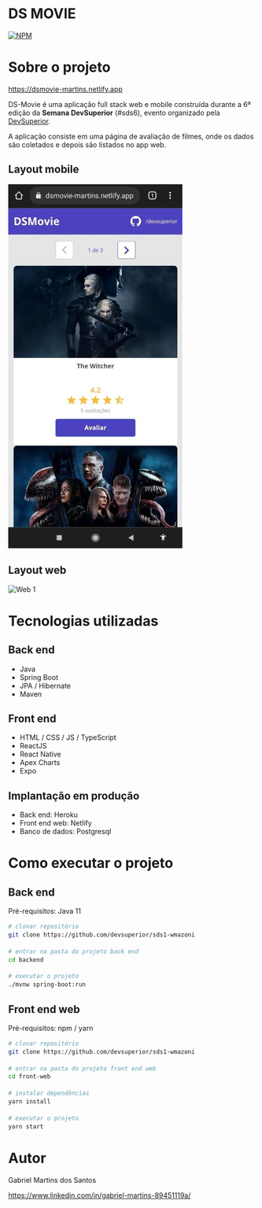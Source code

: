 # DS MOVIE
[![NPM](https://img.shields.io/npm/l/react)](https://github.com/gmmartin7/dsmovie/blob/main/LICENSE) 

# Sobre o projeto

https://dsmovie-martins.netlify.app

DS-Movie é uma aplicação full stack web e mobile construída durante a 6ª edição da **Semana DevSuperior** (#sds6), evento organizado pela [DevSuperior](https://devsuperior.com "Site da DevSuperior").

A aplicação consiste em uma página de avaliação de filmes, onde os dados são coletados e depois são listados no app web.

## Layout mobile
![Mobile 1](https://github.com/gmmartin7/assets/blob/main/dsmovie22.jpg)

## Layout web
![Web 1](https://github.com/gmmartin7/assets/blob/main/dsmovie.gif)

# Tecnologias utilizadas
## Back end
- Java
- Spring Boot
- JPA / Hibernate
- Maven
## Front end
- HTML / CSS / JS / TypeScript
- ReactJS
- React Native
- Apex Charts
- Expo
## Implantação em produção
- Back end: Heroku
- Front end web: Netlify
- Banco de dados: Postgresql

# Como executar o projeto

## Back end
Pré-requisitos: Java 11

```bash
# clonar repositório
git clone https://github.com/devsuperior/sds1-wmazoni

# entrar na pasta do projeto back end
cd backend

# executar o projeto
./mvnw spring-boot:run
```

## Front end web
Pré-requisitos: npm / yarn

```bash
# clonar repositório
git clone https://github.com/devsuperior/sds1-wmazoni

# entrar na pasta do projeto front end web
cd front-web

# instalar dependências
yarn install

# executar o projeto
yarn start
```

# Autor

Gabriel Martins dos Santos

https://www.linkedin.com/in/gabriel-martins-89451119a/

